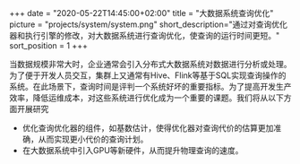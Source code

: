 +++
date = "2020-05-22T14:45:00+02:00"
title = "大数据系统查询优化"
picture = "projects/system/system.png"
short_description="通过对查询优化器和执行引擎的修改，对大数据系统进行查询优化，使查询的运行时间更短。"
sort_position = 1
+++

当数据规模非常大时，企业通常会引入分布式大数据系统对数据进行分析或处理。为了便于开发人员交互，集群上又通常有Hive、Flink等基于SQL实现查询操作的系统。在此场景下，查询时间是评判一个系统好坏的重要指标。为了提高开发生产效率，降低运维成本，对这些系统进行优化成为一个重要的课题。我们将从以下方面开展研究

* 优化查询优化器的组件，如基数估计，使得优化器对查询代价的估算更加准确，从而实现更小代价的查询计划。
* 在大数据系统中引入GPU等新硬件，从而提升物理查询的速度。